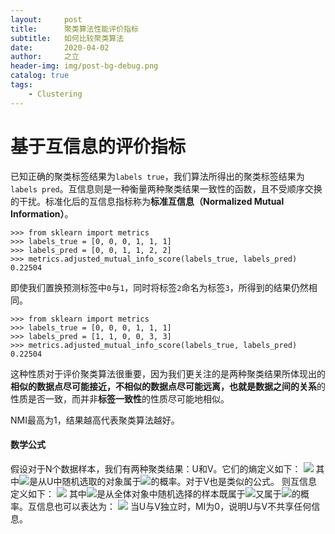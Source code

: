```yaml
---
layout:     post
title:      聚类算法性能评价指标
subtitle:   如何比较聚类算法
date:       2020-04-02
author:     之立
header-img: img/post-bg-debug.png
catalog: true
tags:
    - Clustering
---
```


# 基于互信息的评价指标
已知正确的聚类标签结果为`labels true`，我们算法所得出的聚类标签结果为`labels pred`。互信息则是一种衡量两种聚类结果一致性的函数，且不受顺序交换的干扰。标准化后的互信息指标称为**标准互信息（Normalized Mutual Information）**。

	>>> from sklearn import metrics
	>>> labels_true = [0, 0, 0, 1, 1, 1]
	>>> labels_pred = [0, 0, 1, 1, 2, 2]
	>>> metrics.adjusted_mutual_info_score(labels_true, labels_pred)
	0.22504

即使我们置换预测标签中`0`与`1`，同时将标签`2`命名为标签`3`，所得到的结果仍然相同。

	>>> from sklearn import metrics
	>>> labels_true = [0, 0, 0, 1, 1, 1]
	>>> labels_pred = [1, 1, 0, 0, 3, 3]
	>>> metrics.adjusted_mutual_info_score(labels_true, labels_pred)
	0.22504

这种性质对于评价聚类算法很重要，因为我们更关注的是两种聚类结果所体现出的**相似的数据点尽可能接近，不相似的数据点尽可能远离，也就是数据之间的关系**的性质是否一致，而并非**标签一致性**的性质尽可能地相似。

NMI最高为1，结果越高代表聚类算法越好。

#### 数学公式

假设对于N个数据样本，我们有两种聚类结果：U和V。它们的熵定义如下：
<img src="https://www.zhihu.com/equation?tex=H(U) = - \sum_{i=1}^{|U|}P(i)\log(P(i))"/>
其中<img src="https://www.zhihu.com/equation?tex=P(i) = |U_i| / N"/>是从U中随机选取的对象属于<img src="https://www.zhihu.com/equation?tex=U_i"/>的概率。对于V也是类似的公式。
则互信息定义如下：
<img src="https://www.zhihu.com/equation?tex=\text{MI}(U, V) = \sum_{i=1}^{|U|}\sum_{j=1}^{|V|}P(i, j)\log\left(\frac{P(i,j)}{P(i)P'(j)}\right)"/>
其中<img src="https://www.zhihu.com/equation?tex=P(i, j) = |U_i \cap V_j| / N"/>是从全体对象中随机选择的样本既属于<img src="https://www.zhihu.com/equation?tex=U_i"/>又属于<img src="https://www.zhihu.com/equation?tex=V_j"/>的概率。互信息也可以表达为：
<img src="https://www.zhihu.com/equation?tex=H(U) =\text{MI}(U, V) = \text{H}(U) - \text{H}(U|V)"/>
当U与V独立时，MI为0，说明U与V不共享任何信息。